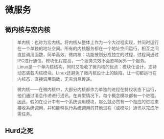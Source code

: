 微服务
===

微内核与宏内核
---

> 单内核：也称为宏内核。将内核从整体上作为一个大过程实现，并同时运行在一个单独的地址空间。所有的内核服务都在一个地址空间运行，相互之间直接调用函数，简单高效。微内核：功能被划分成独立的过程，过程间通过IPC进行通信。模块化程度高，一个服务失效不会影响另外一个服务。Linux是一个单内核结构，同时又吸收了微内核的优点：模块化设计，支持动态装载内核模块。Linux还避免了微内核设计上的缺陷，让一切都运行在内核态，直接调用函数，无需消息传递。

>微内核――在微内核中，大部分内核都作为单独的进程在特权状态下运行，他们通过消息传递进行通讯。在典型情况下，每个概念模块都有一个进程。因此，假如在设计中有一个系统调用模块，那么就必然有一个相应的进程来接收系统调用，并和能够执行系统调用的其他进程（或模块）通讯以完成所需任务。

Hurd之死
---

